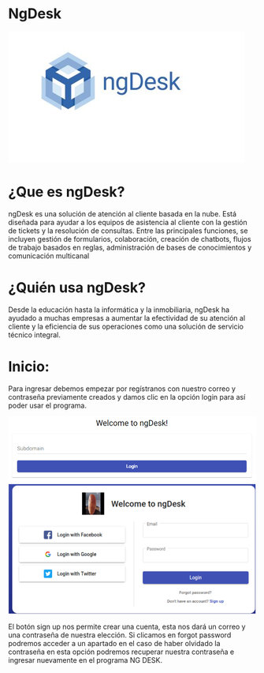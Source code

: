 #                         NgDesk

![](capturas/13.PNG)

# ¿Que es ngDesk?

ngDesk es una solución de atención al cliente basada en la nube. Está diseñada para ayudar a los equipos de asistencia al cliente con la gestión de tickets y la resolución de consultas. Entre las principales funciones, se incluyen gestión de formularios, colaboración, creación de chatbots, flujos de trabajo basados en reglas, administración de bases de conocimientos y comunicación multicanal

# ¿Quién usa ngDesk?

Desde la educación hasta la informática y la inmobiliaria, ngDesk ha ayudado a muchas empresas a aumentar la efectividad de su atención al cliente y la eficiencia de sus operaciones como una solución de servicio técnico integral.
 
# Inicio:

Para ingresar debemos empezar por regístranos con nuestro correo y contraseña previamente creados y damos clic en la opción login para así poder usar el programa.

![](capturas/2.PNG)
![](capturas/3.PNG)

El botón sign up nos permite crear una cuenta, esta nos dará un correo y una contraseña de nuestra elección.
Si clicamos en forgot password podremos acceder a un apartado en el caso de haber olvidado la contraseña en esta opción podremos recuperar nuestra contraseña e ingresar nuevamente en el programa NG DESK.



